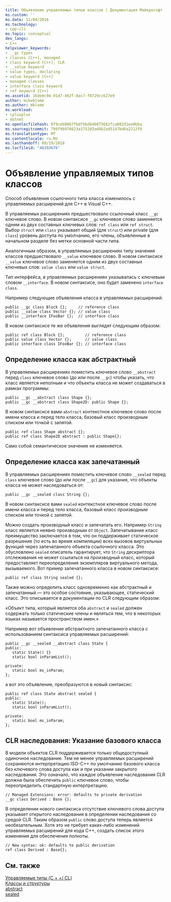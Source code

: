 ```yaml
---
title: Объявление управляемых типов классов | Документация Майкрософт
ms.custom: ''
ms.date: 11/04/2016
ms.technology:
- cpp-cli
ms.topic: conceptual
dev_langs:
- C++
helpviewer_keywords:
- __gc types
- classes [C++], managed
- class keyword [C++], CLR
- __value keyword
- value types, declaring
- value keyword [C++]
- managed classes
- interface class keyword
- ref keyword [C++]
ms.assetid: 16de9c94-91d7-492f-8ac7-f0729cc627e9
author: mikeblome
ms.author: mblome
ms.workload:
- cplusplus
- dotnet
ms.openlocfilehash: 0f9ceb0867fbdfbbdb46075662fca802d1ee0bba
ms.sourcegitcommit: 799f9b976623a375203ad8b2ad5147bd6a2212f0
ms.translationtype: MT
ms.contentlocale: ru-RU
ms.lasthandoff: 09/19/2018
ms.locfileid: "46393676"
---
```

# <a name="declaration-of-a-managed-class-type"></a>Объявление управляемых типов классов

Способ объявления ссылочного типа класса изменилось с управляемых расширений для C++ в Visual C++.

В управляемых расширениях предшествовало ссылочный класс `__gc` ключевое слово. В новом синтаксисе `__gc` ключевое слово заменяется одним из двух составных ключевых слов: `ref class` или `ref struct`. Выбор `struct` или `class` указывает общий (для `struct`) или private (для `class`) уровень доступа по умолчанию, его члены, объявленные в начальном разделе без метки основной части типа.

Аналогичным образом, в управляемых расширениях типу значения классов предшествовало `__value` ключевое слово. В новом синтаксисе `__value` ключевое слово заменяется одним из двух составных ключевых слов: `value class` или `value struct`.

Тип интерфейса, в управляемых расширениях указывалась с ключевым словом `__interface`. В новом синтаксисе, оно будет заменено `interface class`.

Например следующие объявления класса в управляемых расширений:

```
public __gc class Block {};     // reference class
public __value class Vector {}; // value class
public __interface IFooBar {};  // interface class
```

В новом синтаксисе те же объявления выглядят следующим образом:

```
public ref class Block {};         // reference class
public value class Vector {};      // value class
public interface class IFooBar {}; // interface class
```

## <a name="specifying-the-class-as-abstract"></a>Определение класса как абстрактный

В управляемых расширениях поместить ключевое слово `__abstract` перед `class` ключевое слово (до или после `__gc`) чтобы указать, что класс является неполным и что объекты класса не может создаваться в рамках программы:

```
public __gc __abstract class Shape {};
public __gc __abstract class Shape2D: public Shape {};
```

В новом синтаксисе вами `abstract` контекстное ключевое слово после имени класса и перед тело класса, базовый класс производным списком или точкой с запятой.

```
public ref class Shape abstract {};
public ref class Shape2D abstract : public Shape{};
```

Само собой семантическое значение не изменяется.

## <a name="specifying-the-class-as-sealed"></a>Определение класса как запечатанный

В управляемых расширениях поместить ключевое слово `__sealed` перед `class` ключевое слово (до или после `__gc`) для указания, что объекты класса не может наследоваться от:

```
public __gc __sealed class String {};
```

В новом синтаксисе вами `sealed` контекстное ключевое слово после имени класса и перед тело класса, базовый класс производным списком или точкой с запятой.

Можно создать производный класс и запечатать его. Например `String` класс является неявно производным от `Object`. Запечатывание класс преимущество заключается в том, что он поддерживает статическое разрешение (то есть во время компиляции) всех вызовов виртуальных функций через запечатанного объекта ссылочного класса. Это обусловлено `sealed` описатель гарантирует, что `String` дескриптора отслеживания не может ссылаться на производный класс, который предоставляет переопределения экземпляров виртуального метода, вызываемого. Вот пример запечатанного класса в новом синтаксисе:

```
public ref class String sealed {};
```

Также можно определить класс одновременно как абстрактный и запечатанный — это особое состояние, указывающее, статический класс. Это описывается в документации по CLR следующим образом:

«Объект типа, который является оба `abstract` и `sealed` должен содержать только статические члены и являться тем, что в некоторых языках называется пространством имен.»

Например вот объявление абстрактного запечатанного класса с использованием синтаксиса управляемых расширений:

```
public __gc __sealed __abstract class State {
public:
   static State() {}
   static bool inParamList();

private:
   static bool ms_inParam;
};
```

а вот это объявление, преобразуются в новый синтаксис:

```
public ref class State abstract sealed {
public:
   static State();
   static bool inParamList();

private:
   static bool ms_inParam;
};
```

## <a name="clr-inheritance-specifying-the-base-class"></a>CLR наследования: Указание базового класса

В модели объектов CLR поддерживается только общедоступный одиночное наследование. Тем не менее управляемых расширений сохраняются интерпретацию ISO-C++ по умолчанию базового класса без ключевого слова доступа как и при указании закрытого наследования. Это означало, что каждое объявление наследования CLR должна была обеспечить `public` ключевое слово, чтобы переопределить стандартную интерпретацию.

```
// Managed Extensions: error: defaults to private derivation
__gc class Derived : Base {};
```

В определении нового синтаксиса отсутствие ключевого слова доступа указывает открытого наследования в определении наследования со средой CLR. Таким образом `public` слово доступа теперь является необязательным. Хотя это не требует каких-либо изменений управляемых расширений для кода C++, создать список этого изменения для обеспечения полноты.

```
// New syntax: ok: defaults to public derivation
ref class Derived : Base{};
```

## <a name="see-also"></a>См. также

[Управляемые типы (C + +/ CL)](../dotnet/managed-types-cpp-cl.md)<br/>
[Классы и структуры](../windows/classes-and-structs-cpp-component-extensions.md)<br/>
[abstract](../windows/abstract-cpp-component-extensions.md)<br/>
[sealed](../windows/sealed-cpp-component-extensions.md)